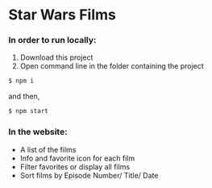 # Star Wars Films

### In order to run locally:

1. Download this project
2. Open command line in the folder containing the project

```sh
$ npm i
```

and then,

```sh
$ npm start
```

### In the website:
- A list of the films
- Info and favorite icon for each film
- Filter favorites or display all films
- Sort films by Episode Number/ Title/ Date
